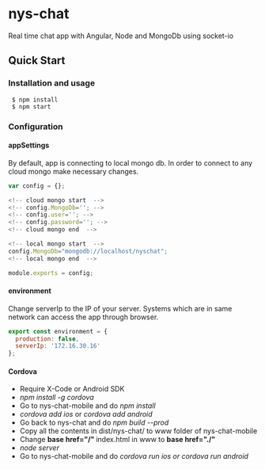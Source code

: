 # nys-chat
Real time chat app with Angular, Node and MongoDb using socket-io
## Quick Start
### Installation and usage

``` $ npm install``` <br />
``` $ npm start```

### Configuration

#### appSettings

By default, app is connecting to local mongo db. In order to connect to any cloud mongo make necessary changes.</li>

```javascript
var config = {};

<!-- cloud mongo start  -->
<!-- config.MongoDb=''; -->
<!-- config.user=''; -->
<!-- config.password=''; -->
<!-- cloud mongo end  -->

<!-- local mongo start  -->
config.MongoDb="mongodb://localhost/nyschat";
<!-- local mongo end  -->

module.exports = config;
```

#### environment

 Change serverIp to the IP of your server. Systems which are in same network can access the app through browser.

```javascript
export const environment = {
  production: false,
  serverIp: '172.16.30.16'
};
```

#### Cordova

<ul>
 <li>Require X-Code or Android SDK</li>
 <li><i>npm install -g cordova</i></li>
 <li>Go to nys-chat-mobile and do <i>npm install</i></li>
 <li><i>cordova add ios</i> or <i>cordova add android</i></li>
 <li>Go back to nys-chat and do <i>npm build --prod</i></li>
 <li>Copy all the contents in dist/nys-chat/ to www folder of nys-chat-mobile</li>
 <li>Change <strong> base href="/" </strong> index.html in www to <strong> base href="./" </strong></li>
 <li><i>node server</i></li>
 <li>Go to nys-chat-mobile and do <i>cordova run ios<i> or cordova run android</li>
 </ul>
